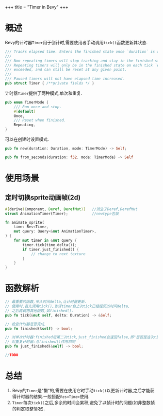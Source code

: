 
+++
title = "Timer in Bevy"
+++
# 概述
Bevy的计时器`Timer`用于倒计时,需要使用者手动调用`tick()`函数更新其状态.
```rust
/// Tracks elapsed time. Enters the finished state once `duration` is reached.
///
/// Non repeating timers will stop tracking and stay in the finished state until reset.
/// Repeating timers will only be in the finished state on each tick `duration` is reached or
/// exceeded, and can still be reset at any given point.
///
/// Paused timers will not have elapsed time increased.
pub struct Timer { /**private fields */ }
```
计时器`Timer`提供了两种模式,单次和重复.
```rust
pub enum TimerMode {
    /// Run once and stop.
    #[default]
    Once,
    /// Reset when finished.
    Repeating,
}
```

可以在创建时设置模式.
```rust
pub fn new(duration: Duration, mode: TimerMode) -> Self;

pub fn from_seconds(duration: f32, mode: TimerMode) -> Self
```

# 使用场景
## 定时切换sprite动画帧(2d)
```rust
#[derive(Component, Deref, DerefMut)]   //派生了Deref,DerefMut
struct AnimationTimer(Timer);           //newtype包装

fn animate_sprite(
    time: Res<Time>,
    mut query: Query<&mut AnimationTimer>,
) {
    for mut timer in &mut query {
        timer.tick(time.delta());
        if timer.just_finished() {
            // change to next texture
        }
    }
}
```

# 函数解析
```rust
// 最重要的函数,传入时间delta,让计时器更新.
// 使用时,首先调用tick(),告诉timer自上次tick已经经历的时间delta,
// 之后再调用其他函数,如finished().
pub fn tick(&mut self, delta: Duration) -> &Self;

// 检查计时器是否完成,
pub fn finished(&self) -> bool;

// 对单次计时器:finished后第二次tick,just_finished会返回false,即"是否是这次tick完成的";
// 对重复计时器:与finished()作用相同
pub fn just_finished(&self) -> bool;

//TODO
```

# 总结
1. Bevy的`Timer`是"懒"的,需要在使用它时手动`tick()`以更新计时器,之后才能获得计时器的结果.一般搭配`Res<Time>`使用.
1. `Timer`每次`tick()`之后,多余的时间会累积,避免了以帧计时的问题(如非整数帧的判定取整情况).